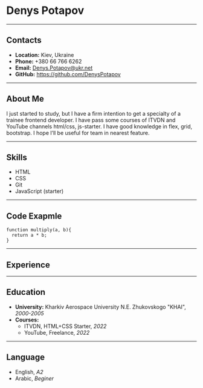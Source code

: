 # Denys Potapov
***
## Contacts
* **Location:** Kiev, Ukraine
* **Phone:** +380 66 766 6262
* **Email:** Denys.Potapov@ukr.net
* **GitHub:** https://github.com/DenysPotapov
***
## About Me
I just started to study, but I have a firm intention to get a specialty of a trainee frontend developer. I have pass some courses of ITVDN and YouTube channels html/css, js-starter. I have good knowledge in flex, grid, bootstrap. 
I hope I’ll be useful for team in nearest feature.
***
## Skills
* HTML
* CSS
* Git
* JavaScript (starter)
***
## Code Exapmle
```
function multiply(a, b){
  return a * b;
}
```
***
## Experience
***
## Education
* **University:** Kharkiv Aerospace University N.E. Zhukovskogo "KHAI", *2000-2005*
* **Courses:**
  + ITVDN, HTML+CSS Starter, *2022*
  + YouTube, Freelance, *2022*
***
## Language
* English, *A2*
* Arabic, *Beginer*
